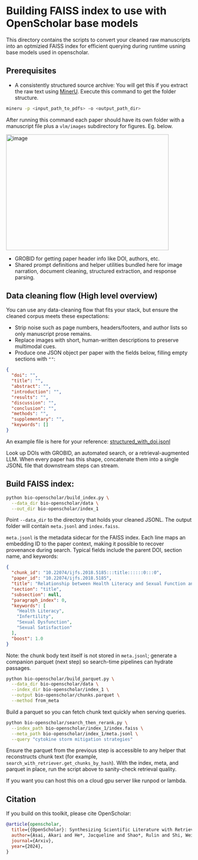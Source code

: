 # Building FAISS index to use with OpenScholar base models

This directory contains the scripts to convert your cleaned raw manuscripts into an optmizied FAISS index for efficient querying during runtime usning base models used in openscholar.

## Prerequisites

- A consistently structured source archive: You will get this if you extract the raw text using [MinerU](https://github.com/opendatalab/MinerU). Execute this command to get the folder structure.

```bash
mineru -p <input_path_to_pdfs> -o <output_path_dir>
```

After running this command each paper should have its own folder with a manuscript file plus a `vlm/images` subdirectory for figures. Eg. below.

<img width="441" height="314" alt="image" src="https://github.com/user-attachments/assets/4f201907-f5f7-4e18-95d0-bd2a36177431" />

- GROBID for getting paper header info like DOI, authors, etc.
- Shared prompt definitions and helper utilities bundled here for image narration, document cleaning, structured extraction, and response parsing.

## Data cleaning flow (High level overview)

You can use any data-cleaning flow that fits your stack, but ensure the cleaned corpus meets these expectations:

- Strip noise such as page numbers, headers/footers, and author lists so only manuscript prose remains.
- Replace images with short, human-written descriptions to preserve multimodal cues.
- Produce one JSON object per paper with the fields below, filling empty sections with `""`:

```json
{
  "doi": "",
  "title": "",
  "abstract": "",
  "introduction": "",
  "results": "",
  "discussion": "",
  "conclusion": "",
  "methods": "",
  "supplementary": "",
  "keywords": []
}
```

An example file is here for your reference: [structured_with_doi.jsonl](/data/structured_with_doi.jsonl)

Look up DOIs with GROBID, an automated search, or a retrieval-augmented LLM. When every paper has this shape, concatenate them into a single JSONL file that downstream steps can stream.

## Build FAISS index:

```bash
python bio-openscholar/build_index.py \
  --data_dir bio-openscholar/data \
  --out_dir bio-openscholar/index_1
```

Point `--data_dir` to the directory that holds your cleaned JSONL. The output folder will contain `meta.jsonl` and `index.faiss`.

`meta.jsonl` is the metadata sidecar for the FAISS index. Each line maps an embedding ID to the paper context, making it possible to recover provenance during search. Typical fields include the parent DOI, section name, and keywords:

```json
{
  "chunk_id": "10.22074/ijfs.2018.5185:::title::::::0:::0",
  "paper_id": "10.22074/ijfs.2018.5185",
  "title": "Relationship between Health Literacy and Sexual Function and Sexual Satisfaction in Infertile Couples Referred to The Royan Institute",
  "section": "title",
  "subsection": null,
  "paragraph_index": 0,
  "keywords": [
    "Health Literacy",
    "Infertility",
    "Sexual Dysfunction",
    "Sexual Satisfaction"
  ],
  "boost": 1.0
}
```

Note: the chunk body text itself is not stored in `meta.jsonl`; generate a companion parquet (next step) so search-time pipelines can hydrate passages.

```bash
python bio-openscholar/build_parquet.py \
  --data_dir bio-openscholar/data \
  --index_dir bio-openscholar/index_1 \
  --output bio-openscholar/chunks.parquet \
  --method from_meta
```

Build a parquet so you can fetch chunk text quickly when serving queries.

```bash
python bio-openscholar/search_then_rerank.py \
  --index_path bio-openscholar/index_1/index.faiss \
  --meta_path bio-openscholar/index_1/meta.jsonl \
  --query "cytokine storm mitigation strategies"
```

Ensure the parquet from the previous step is accessible to any helper that reconstructs chunk text (for example, `search_with_retriever.get_chunks_by_hash`). With the index, meta, and parquet in place, run the script above to sanity-check retrieval quality.

If you want you can host this on a cloud gpu server like runpod or lambda.

## Citation

If you build on this toolkit, please cite OpenScholar:

```bibtex
@article{openscholar,
  title={{OpenScholar}: Synthesizing Scientific Literature with Retrieval-Augmented Language Models},
  author={Asai, Akari and He*, Jacqueline and Shao*, Rulin and Shi, Weijia and Singh, Amanpreet and Chang, Joseph Chee  and Lo,  Kyle and Soldaini, Luca and Feldman, Tian, Sergey and Mike, D’arcy and Wadden, David and Latzke, Matt and Minyang and Ji, Pan and Liu, Shengyan and Tong, Hao and Wu, Bohao and Xiong, Yanyu and Zettlemoyer, Luke and Weld, Dan and Neubig, Graham and Downey, Doug and Yih, Wen-tau and Koh, Pang Wei and Hajishirzi, Hannaneh},
  journal={Arxiv},
  year={2024},
}
```
